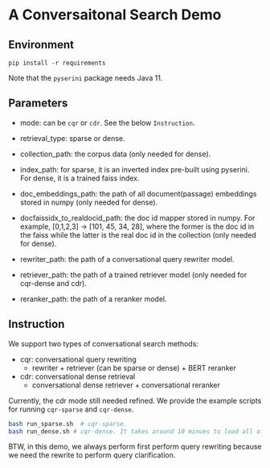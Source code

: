 # A Conversaitonal Search Demo


## Environment
```
pip install -r requirements
```
Note that the `pyserini` package needs Java 11. 


## Parameters

<!-- These data files should be prepared in advance and put into the corresponding paths. -->
- mode: can be `cqr` or `cdr`. See the below `Instruction`.
- retrieval_type: sparse or dense.
- collection_path: the corpus data (only needed for dense).
- index_path: for sparse, it is an inverted index pre-built using pyserini. For dense, it is a trained faiss index. 
- doc_embeddings_path: the path of all document(passage) embeddings stored in numpy (only needed for dense).
- docfaissidx_to_realdocid_path: the doc id mapper stored in numpy. For example, [0,1,2,3] -> [101, 45, 34, 28], where the former is the doc id in the faiss while the latter is the real doc id in the collection (only needed for dense).

- rewriter_path: the path of a conversational query rewriter model.
- retriever_path: the path of a trained retriever model (only needed for cqr-dense and cdr).
- reranker_path: the path of a reranker model. 



## Instruction

We support two types of conversational search methods:
- cqr: conversational query rewriting
  - rewriter + retriever (can be sparse or dense) + BERT reranker
- cdr: conversational dense retrieval
  - conversational dense retriever + conversational reranker

Currently, the cdr mode still needed refined. We provide the example scripts for running `cqr-sparse` and `cqr-dense`.

```bash
bash run_sparse.sh  # cqr-sparse. 
bash run_dense.sh # cqr-dense. It takes around 10 minues to load all of data (~38M passages). The size of embeddings is 110G. The index.add(embeddings) in faiss takes the majority of time cost.
```

BTW, in this demo, we always perform first perform query rewriting because we need the rewrite to perform query clarification.